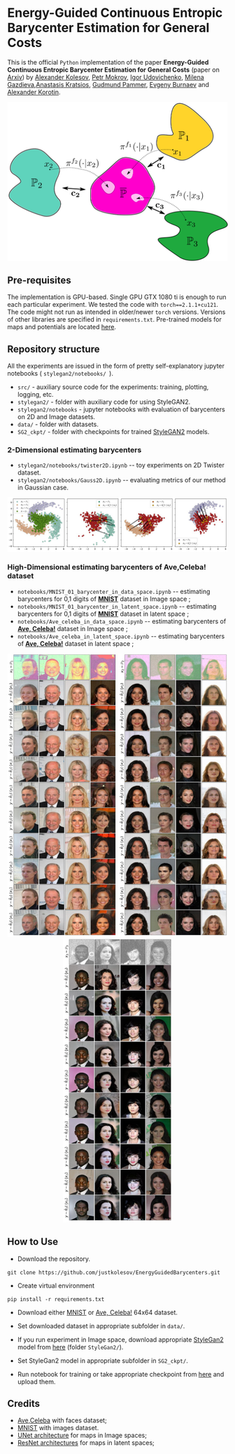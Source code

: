 # Energy-Guided Continuous Entropic Barycenter Estimation for General Costs

This is the official `Python` implementation of the paper **Energy-Guided Continuous Entropic Barycenter Estimation for General Costs** (paper on [Arxiv](https://arxiv.org/pdf/2310.01105v2.pdf)) by [Alexander Kolesov](https://scholar.google.com/citations?user=vX2pmScAAAAJ&hl=ru&oi=ao), [Petr Mokrov](https://scholar.google.com/citations?user=CRsi4IkAAAAJ&hl=ru&oi=sra), [Igor Udovichenko](https://scholar.google.com/citations?hl=ru&user=IkcYVhXfeQcC), [Milena Gazdieva](https://scholar.google.com/citations?user=h52_Zx8AAAAJ&hl=ru&oi=sra),[Anastasis Kratsios](https://scholar.google.com/citations?user=9D-bHFgAAAAJ&hl=en&newwindow=1), [Gudmund Pammer](https://scholar.google.com/citations?user=ipItetYAAAAJ&hl=ru&oi=sra), [Evgeny Burnaev](https://scholar.google.ru/citations?user=pCRdcOwAAAAJ&hl=ru) and [Alexander Korotin](https://scholar.google.com/citations?user=1rIIvjAAAAAJ&hl=ru&oi=sra).


<p  align="center"><img src="pics/teaser.png" width="700" /></p>

## Pre-requisites

The implementation is GPU-based. Single GPU GTX 1080 ti is enough to run each particular experiment. We tested the code with `torch==2.1.1+cu121`. The code might not run as intended in older/newer `torch` versions. Versions of other libraries are specified in `requirements.txt`. Pre-trained models for maps and potentials are located [here](https://disk.yandex.ru/client/disk).

 
## Repository structure

All the experiments are issued in the form of pretty self-explanatory jupyter notebooks ( `stylegan2/notebooks/ `).

- `src/` - auxiliary source code for the experiments: training, plotting, logging, etc.
- `stylegan2/` - folder with auxiliary code for using StyleGAN2.
- `stylegan2/notebooks` - jupyter notebooks with evaluation of barycenters on 2D and Image datasets.
- `data/` - folder with datasets. 
- `SG2_ckpt/` - folder with checkpoints for trained [StyleGAN2](https://github.com/NVlabs/stylegan2-ada-pytorch) models.

### 2-Dimensional estimating barycenters

- `stylegan2/notebooks/twister2D.ipynb` -- toy experiments on 2D Twister dataset.
- `stylegan2/notebooks/Gauss2D.ipynb` -- evaluating metrics of our method in Gaussian case.

<p align="center"><img src="pics/twister.png" width="700" /></p>

### High-Dimensional estimating barycenters of Ave,Celeba! dataset

- `notebooks/MNIST_01_barycenter_in_data_space.ipynb` -- estimating barycenters for 0,1 digits of [**MNIST**](https://yann.lecun.com/exdb/mnist/) dataset in Image space ;
- `notebooks/MNIST_01_barycenter_in_latent_space.ipynb` --   estimating barycenters for 0,1 digits of [**MNIST**](https://yann.lecun.com/exdb/mnist/) dataset in latent space ;
- `notebooks/Ave_celeba_in_data_space.ipynb` -- estimating barycenters of [**Ave, Celeba!**](https://disk.yandex.ru/d/3jdMxB789v936Q) dataset in Image space ;
- `notebooks/Ave_celeba_in_latent_space.ipynb` -- estimating barycenters of [**Ave, Celeba!**](https://disk.yandex.ru/d/3jdMxB789v936Q) dataset in latent space ;

<p  align="center">
  <img src= "pics/ave_1.png" width="250" />
  <img src="pics/ave_2.png" width="250" />  
  <img src="pics/ave_3.png" width="250" /> 
</p>


## How to Use

- Download the repository.

```console
git clone https://github.com/justkolesov/EnergyGuidedBarycenters.git
```
- Create virtual environment 

```console
pip install -r requirements.txt
```
- Download either [MNIST](https://yann.lecun.com/exdb/mnist) or [Ave, Celeba!](https://disk.yandex.ru/d/3jdMxB789v936Q) 64x64 dataset.

- Set downloaded dataset in appropriate subfolder in `data/`.

- If you run experiment in Image space, download appropriate [StyleGan2](https://github.com/NVlabs/stylegan2-ada-pytorch) model from [here](https://disk.yandex.ru/d/iM4YBBa4UHU9Yw) (folder `StyleGan2/`).

- Set StyleGan2 model in appropriate subfolder in `SG2_ckpt/`.

- Run notebook for training or take appropriate checkpoint from [here](https://disk.yandex.ru/d/iM4YBBa4UHU9Yw) and upload them.

## Credits

- [Ave,Celeba](https://disk.yandex.ru/d/3jdMxB789v936Q) with faces dataset;
- [MNIST](https://yann.lecun.com/exdb/mnist) with images dataset.
- [UNet architecture](https://github.com/milesial/Pytorch-UNet) for maps in Image spaces;
- [ResNet architectures](https://github.com/harryliew/WGAN-QC) for maps in latent spaces;
